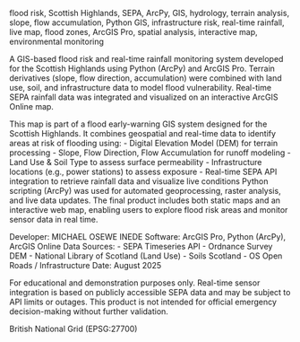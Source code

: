 <metadata>
<title>Flood Risk & Real-Time Rainfall Monitoring — Scottish Highlands</title>
  
<tags>flood risk, Scottish Highlands, SEPA, ArcPy, GIS, hydrology, terrain analysis, slope, flow accumulation, Python GIS, infrastructure risk, real-time rainfall, live map, flood zones, ArcGIS Pro, spatial analysis, interactive map, environmental monitoring</tags>

<summary>A GIS-based flood risk and real-time rainfall monitoring system developed for the Scottish Highlands using Python (ArcPy) and ArcGIS Pro. Terrain derivatives (slope, flow direction, accumulation) were combined with land use, soil, and infrastructure data to model flood vulnerability. Real-time SEPA rainfall data was integrated and visualized on an interactive ArcGIS Online map.</summary>

<description>This map is part of a flood early-warning GIS system designed for the Scottish Highlands. It combines geospatial and real-time data to identify areas at risk of flooding using: - Digital Elevation Model (DEM) for terrain processing - Slope, Flow Direction, Flow Accumulation for runoff modeling - Land Use & Soil Type to assess surface permeability - Infrastructure locations (e.g., power stations) to assess exposure - Real-time SEPA API integration to retrieve rainfall data and visualize live conditions Python scripting (ArcPy) was used for automated geoprocessing, raster analysis, and live data updates. The final product includes both static maps and an interactive web map, enabling users to explore flood risk areas and monitor sensor data in real time.</description>

<credits>Developer: MICHAEL OSEWE INEDE Software: ArcGIS Pro, Python (ArcPy), ArcGIS Online Data Sources: - SEPA Timeseries API - Ordnance Survey DEM - National Library of Scotland (Land Use) - Soils Scotland - OS Open Roads / Infrastructure Date: August 2025</credits>

<useLimitations>For educational and demonstration purposes only. Real-time sensor integration is based on publicly accessible SEPA data and may be subject to API limits or outages. This product is not intended for official emergency decision-making without further validation.</useLimitations>

<spatialReference>British National Grid (EPSG:27700)</spatialReference>
</metadata>
